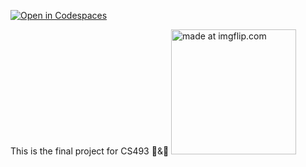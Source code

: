 [![Open in Codespaces](https://classroom.github.com/assets/launch-codespace-7f7980b617ed060a017424585567c406b6ee15c891e84e1186181d67ecf80aa0.svg)](https://classroom.github.com/open-in-codespaces?assignment_repo_id=11216689)

This is the final project for CS493 🐰&🐯
<img src="https://i.imgflip.com/7nybpn.jpg" title="made at imgflip.com" width='200px'/>
